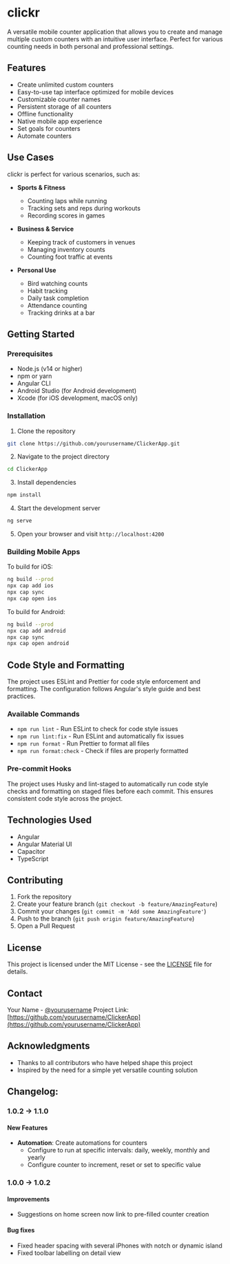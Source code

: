 # clickr

A versatile mobile counter application that allows you to create and manage multiple custom counters with an intuitive user interface. Perfect for various counting needs in both personal and professional settings.

## Features

- Create unlimited custom counters
- Easy-to-use tap interface optimized for mobile devices
- Customizable counter names
- Persistent storage of all counters
- Offline functionality
- Native mobile app experience
- Set goals for counters
- Automate counters

## Use Cases

clickr is perfect for various scenarios, such as:

- **Sports & Fitness**
  - Counting laps while running
  - Tracking sets and reps during workouts
  - Recording scores in games

- **Business & Service**
  - Keeping track of customers in venues
  - Managing inventory counts
  - Counting foot traffic at events

- **Personal Use**
  - Bird watching counts
  - Habit tracking
  - Daily task completion
  - Attendance counting
  - Tracking drinks at a bar

## Getting Started

### Prerequisites

- Node.js (v14 or higher)
- npm or yarn
- Angular CLI
- Android Studio (for Android development)
- Xcode (for iOS development, macOS only)

### Installation

1. Clone the repository
```bash
git clone https://github.com/yourusername/ClickerApp.git
```

2. Navigate to the project directory
```bash
cd ClickerApp
```

3. Install dependencies
```bash
npm install
```

4. Start the development server
```bash
ng serve
```

5. Open your browser and visit `http://localhost:4200`

### Building Mobile Apps

To build for iOS:
```bash
ng build --prod
npx cap add ios
npx cap sync
npx cap open ios
```

To build for Android:
```bash
ng build --prod
npx cap add android
npx cap sync
npx cap open android
```

## Code Style and Formatting

The project uses ESLint and Prettier for code style enforcement and formatting. The configuration follows Angular's style guide and best practices.

### Available Commands

- `npm run lint` - Run ESLint to check for code style issues
- `npm run lint:fix` - Run ESLint and automatically fix issues
- `npm run format` - Run Prettier to format all files
- `npm run format:check` - Check if files are properly formatted

### Pre-commit Hooks

The project uses Husky and lint-staged to automatically run code style checks and formatting on staged files before each commit. This ensures consistent code style across the project.

## Technologies Used

- Angular
- Angular Material UI
- Capacitor
- TypeScript

## Contributing

1. Fork the repository
2. Create your feature branch (`git checkout -b feature/AmazingFeature`)
3. Commit your changes (`git commit -m 'Add some AmazingFeature'`)
4. Push to the branch (`git push origin feature/AmazingFeature`)
5. Open a Pull Request

## License

This project is licensed under the MIT License - see the [LICENSE](LICENSE) file for details.

## Contact

Your Name - [@yourusername](https://twitter.com/yourusername)
Project Link: [https://github.com/yourusername/ClickerApp](https://github.com/yourusername/ClickerApp)

## Acknowledgments

- Thanks to all contributors who have helped shape this project
- Inspired by the need for a simple yet versatile counting solution


## Changelog:

### 1.0.2 -> 1.1.0

#### New Features

* **Automation**: Create automations for counters
  * Configure to run at specific intervals: daily, weekly, monthly and yearly
  * Configure counter to increment, reset or set to specific value

### 1.0.0 -> 1.0.2

#### Improvements

* Suggestions on home screen now link to pre-filled counter creation

#### Bug fixes

* Fixed header spacing with several iPhones with notch or dynamic island
* Fixed toolbar labelling on detail view

